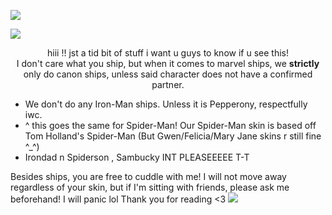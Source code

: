 ![](https://files.catbox.moe/kj37mt.gif)

![](https://64.media.tumblr.com/ee9cf9673e4a77fe5ea7bc19b3f4f5ff/6e6e369cfa40278b-2e/s1280x1920/96ec970d147ab5dbf3a962b60d33054645e35174.pnj)
<center> hiii !! jst a tid bit of stuff i want u guys to know if u see this! </center>
<center> I don't care what you ship, but when it comes to marvel ships, we <strong> strictly </strong> only do canon ships, unless said character does not have a confirmed partner. </center>

- We don't do any Iron-Man ships. Unless it is Pepperony, respectfully iwc.
- ^ this goes the same for Spider-Man! Our Spider-Man skin is based off Tom Holland's Spider-Man (But Gwen/Felicia/Mary Jane skins r still fine ^_^)
- Irondad n Spiderson , Sambucky INT PLEASEEEEE T-T

Besides ships, you are free to cuddle with me! I will not move away regardless of your skin, but if I'm sitting with friends, please ask me beforehand! I will panic lol
Thank you for reading <3
![](https://64.media.tumblr.com/436fb396ce52b2f7046b176d2d45593b/6e6e369cfa40278b-5d/s1280x1920/307540b8b7715de091896115faf226915987c957.pnj)
